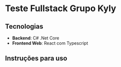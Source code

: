 # Teste Fullstack Grupo Kyly

## Tecnologias

- **Backend**: C# .Net Core
- **Frontend Web**: React com Typescript

## Instruções para uso
